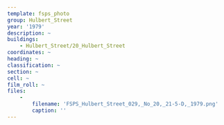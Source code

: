 ```yaml
---
template: fsps_photo
group: Hulbert_Street
year: '1979'
description: ~
buildings:
    - Hulbert_Street/20_Hulbert_Street
coordinates: ~
heading: ~
classification: ~
section: ~
cell: ~
film_roll: ~
files:
    -
        filename: 'FSPS_Hulbert_Street_029,_No_20,_21-5-D,_1979.png'
        caption: ''
---
```

